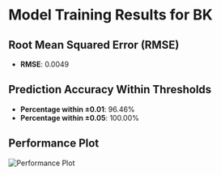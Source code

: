 # Model Training Results for BK

## Root Mean Squared Error (RMSE)
- **RMSE**: 0.0049

## Prediction Accuracy Within Thresholds
- **Percentage within ±0.01**: 96.46%
- **Percentage within ±0.05**: 100.00%

## Performance Plot
![Performance Plot](../imgs/BK.png)
